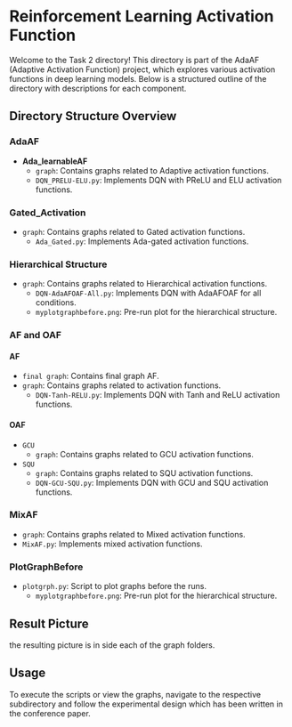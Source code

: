 # Reinforcement Learning Activation Function

Welcome to the Task 2 directory! This directory is part of the AdaAF (Adaptive Activation Function) project, which explores various activation functions in deep learning models. Below is a structured outline of the directory with descriptions for each component.

## Directory Structure Overview

### AdaAF
- **Ada_learnableAF**
  - `graph`: Contains graphs related to Adaptive activation functions.
  - `DQN_PRELU-ELU.py`: Implements DQN with PReLU and ELU activation functions.

### Gated_Activation
- `graph`: Contains graphs related to Gated activation functions.
  - `Ada_Gated.py`: Implements Ada-gated activation functions.


### Hierarchical Structure
- `graph`: Contains graphs related to Hierarchical activation functions.
  - `DQN-AdaAFOAF-All.py`: Implements DQN with AdaAFOAF for all conditions.
  - `myplotgraphbefore.png`: Pre-run plot for the hierarchical structure.


### AF and OAF
#### AF
- `final graph`: Contains final graph AF.
- `graph`: Contains graphs related to activation functions.
  - `DQN-Tanh-RELU.py`: Implements DQN with Tanh and ReLU activation functions.

#### OAF
- `GCU`
  - `graph`: Contains graphs related to GCU activation functions.
- `SQU`
  - `graph`: Contains graphs related to SQU activation functions.
  - `DQN-GCU-SQU.py`: Implements DQN with GCU and SQU activation functions.

### MixAF
- `graph`: Contains graphs related to Mixed activation functions.
- `MixAF.py`: Implements mixed activation functions.
  

### PlotGraphBefore
- `plotgrph.py`: Script to plot graphs before the runs.
   - `myplotgraphbefore.png`: Pre-run plot for the hierarchical structure.

## Result Picture 
the resulting picture is in side each of the graph folders. 

## Usage

To execute the scripts or view the graphs, navigate to the respective subdirectory and follow the experimental design which has been written in the conference paper.
